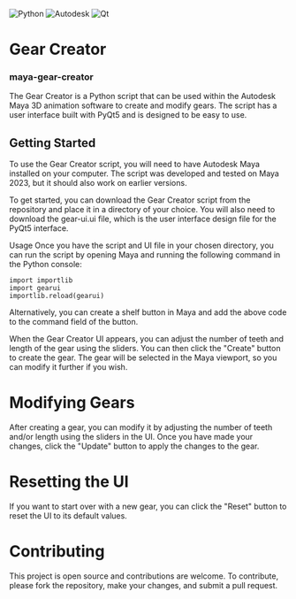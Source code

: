 ![Python](https://img.shields.io/badge/python-3670A0?style=for-the-badge&logo=python&logoColor=ffdd54)
![Autodesk](https://a11ybadges.com/badge?logo=autodesk)
![Qt](https://img.shields.io/badge/Qt-%23217346.svg?style=for-the-badge&logo=Qt&logoColor=white)
# Gear Creator
### maya-gear-creator
The Gear Creator is a Python script that can be used within the Autodesk Maya 3D animation software to create and modify gears. 
The script has a user interface built with PyQt5 and is designed to be easy to use.

## Getting Started
To use the Gear Creator script, you will need to have Autodesk Maya installed on your computer. 
The script was developed and tested on Maya 2023, but it should also work on earlier versions.

To get started, you can download the Gear Creator script from the repository and place it in a directory of your choice. You will also need to download the gear-ui.ui file, which is the user interface design file for the PyQt5 interface.

Usage
Once you have the script and UI file in your chosen directory, you can run the script by opening Maya and running the following command in the Python console:

```
import importlib
import gearui
importlib.reload(gearui)
```
Alternatively, you can create a shelf button in Maya and add the above code to the command field of the button.

When the Gear Creator UI appears, you can adjust the number of teeth and length of the gear using the sliders. You can then click the "Create" button to create the gear. The gear will be selected in the Maya viewport, so you can modify it further if you wish.

# Modifying Gears
After creating a gear, you can modify it by adjusting the number of teeth and/or length using the sliders in the UI. Once you have made your changes, click the "Update" button to apply the changes to the gear.

# Resetting the UI
If you want to start over with a new gear, you can click the "Reset" button to reset the UI to its default values.


# Contributing
This project is open source and contributions are welcome. To contribute, please fork the repository, make your changes, and submit a pull request.
